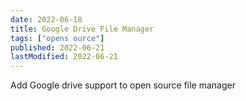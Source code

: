 ```yaml
---
date: 2022-06-18
title: Google Drive File Manager
tags: ["opens ource"]
published: 2022-06-21
lastModified: 2022-06-21
---
```


Add Google drive support to open source file manager